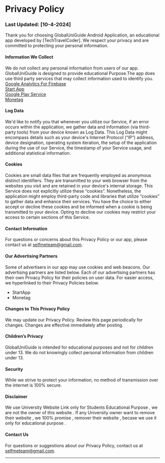 
# Privacy Policy

### Last Updated: [10-4-2024]

Thank you for choosing GlobalUniGuide Android Application, an educational app developed by [TechTravelCoder]. We respect your privacy and are committed to protecting your personal information.

#### Information We Collect

We do not collect any personal information from users of our app. GlobalUniGuide is designed to provide educational Purpose.The app does use third party services that may collect information used to identify you.  
[Google Analytics For Firebase](https://firebase.google.com/)  
[Start App](https://www.start.io/)  
[Google Play Service](https://policies.google.com/)  
[Monetag](https://monetag.com/)  



#### Log Data 
We'd like to notify you that whenever you utilize our Service, if an error occurs within the application, we gather data and information (via third-party tools) from your device known as Log Data. This Log Data might encompass details such as your device's Internet Protocol (“IP”) address, device designation, operating system iteration, the setup of the application during the use of our Service, the timestamp of your Service usage, and additional statistical information.

#### Cookies
Cookies are small data files that are frequently employed as anonymous distinct identifiers. They are transmitted to your web browser from the websites you visit and are retained in your device's internal storage.
This Service does not explicitly utilize these “cookies”. Nonetheless, the application might employ third-party code and libraries that utilize “cookies” to gather data and enhance their services. You have the choice to either accept or decline these cookies and be informed when a cookie is being transmitted to your device. Opting to decline our cookies may restrict your access to certain sections of this Service.

#### Contact Information

For questions or concerns about this Privacy Policy or our app, please contact us at selfmeteam@gmail.com.

#### Our Advertising Partners
Some of advertisers in our app may use cookies and web beacons. Our advertising partners are listed below. Each of our advertising partners has their own Privacy Policy for their policies on user data. For easier access, we hyperlinked to their Privacy Policies below.
  * StartApp
  * Monetag

#### Changes to This Privacy Policy

We may update our Privacy Policy. Review this page periodically for changes. Changes are effective immediately after posting.


#### Children’s Privacy

GlobalUniGuide is intended for educational purposes and not for children under 13. We do not knowingly collect personal information from children under 13.

#### Security

While we strive to protect your information, no method of transmission over the internet is 100% secure.
#### Disclaimer
We use University Website Link only for Students Educational Purpose , we are not the owner of this website . If any University owner want to remove their website , we 100% promise , remover their
website , becase we use it only for educational purpose .

#### Contact Us

For questions or suggestions about our Privacy Policy, contact us at selfmeteam@gmail.com.

---
